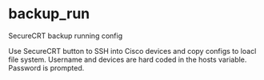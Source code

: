 # backup_run
SecureCRT backup running config

Use SecureCRT button to SSH into Cisco devices and copy configs to loacl file system. Username and devices are hard coded in the hosts variable. Password is prompted.
